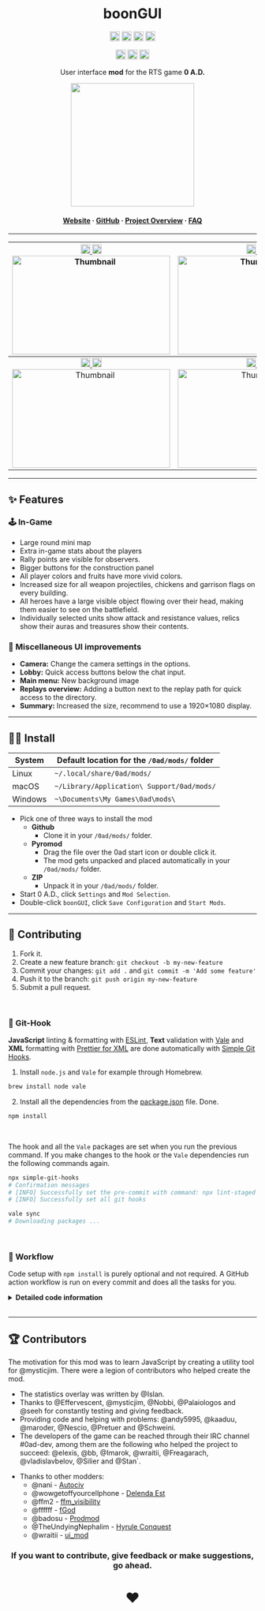 <!-- Title -->
<div align="center">

# boonGUI <br>

<p>
<a href="https://github.com/LangLangBart/boonGUI/releases"><img src="https://img.shields.io/github/release/LangLangBart/boonGUI.svg?style=for-the-badge&color=gold&label=Version" height="20"></a>
<a href="https://play0ad.com/download/"><img src="https://img.shields.io/badge/Compatibility-Alpha25%3A%20Yaunā-gold?style=for-the-badge" height="20"></a>
<a href="https://wildfiregames.com/forum/topic/37147-boongui/"><img src="https://img.shields.io/github/downloads/LangLangBart/boonGUI/total.svg?color=gold&amp&label=%E2%88%91%20Downloads&amp&style=for-the-badge" height="20"></a>
<a href="https://wildfiregames.com/forum/topic/37147-boongui/"><img src="https://img.shields.io/badge/Discussion-Forum-gold?style=for-the-badge" height="20"></a>
</p>

<p>
<!-- dev badges -->
<a href="https://github.com/LangLangBart/boonGUI/commits/main"><img src="https://img.shields.io/github/commits-since/LangLangBart/boonGUI/latest/main?style=for-the-badge" height="20"></a>
<a href="https://github.com/LangLangBart/boonGUI/actions/workflows/code_quality.yml"><img src="https://img.shields.io/github/workflow/status/LangLangBart/boonGUI/Code%20Quality/main?label=ESLint&style=for-the-badge" height="20"></a>
<a href="https://github.com/LangLangBart/boonGUI/commits/main"><img src="https://img.shields.io/github/commit-activity/m/LangLangBart/boonGUI?style=for-the-badge" height="20"></a>
</p>

User interface **mod** for the RTS game **0 A.D.**

<!-- 0 A.D. logo -->
<a href="https://play0ad.com"><img src="Images/0ad_logo.png" width="250">

<h4>
  <a href="https://play0ad.com/re-release-of-0-a-d-alpha-25-yauna/">Website</a>
  <span> · </span>
  <a href="https://github.com/0ad/0ad">GitHub</a>
  <span> · </span>
  <a href="https://peertube.debian.social/videos/watch/7d134d11-0b25-42bc-92dd-13c496863e8e">Project Overview</a>
  <span> · </span>
  <a href="https://trac.wildfiregames.com/wiki/FAQ">FAQ</a>
</h4>

---

| <a href="https://www.youtube.com/channel/UC5Sf1aQufzzWATg9TJzg7mQ"> <img src="https://img.shields.io/static/v1?label=Channel&message=0AD%20Newbie%20Rush&logo=YouTube&color=B40000&style=for-the-badge" height="19"> <a href="https://www.youtube.com/watch?v=CA2ZaEsDkiA"><img src="https://img.shields.io/youtube/views/CA2ZaEsDkiA?color=B40000&logo=youtube&style=for-the-badge" height="19"><br /> <a href="http://www.youtube.com/watch?v=CA2ZaEsDkiA" target="_blank"><img src="http://img.youtube.com/vi/CA2ZaEsDkiA/0.jpg" alt="Thumbnail" width="320" height="200" />| <a href="https://www.youtube.com/channel/UCnpCp_OvNm0_FgD_5rSrxbw"><img src="https://img.shields.io/static/v1?label=Channel&message=Plan%26Go:%200%20%20A.D.&logo=YouTube&color=B40000&style=for-the-badge" height="19"> <a href="https://www.youtube.com/watch?v=PhdbEN6UoG4"><img src="https://img.shields.io/youtube/views/PhdbEN6UoG4?color=B40000&logo=youtube&style=for-the-badge" height="19"><br /> <a href="https://www.youtube.com/watch?v=PhdbEN6UoG4" target="_blank"><img src="http://img.youtube.com/vi/PhdbEN6UoG4/0.jpg" alt="Thumbnail" width="320" height="200" /> |
| :----: | :----: |
| <a href="https://www.youtube.com/channel/UCjF60pN4P6ZwTjn4e0_f0nw"><img src="https://img.shields.io/static/v1?label=Channel&message=Kakutstha%200AD&logo=YouTube&color=B40000&style=for-the-badge" height="19"> <a href="https://www.youtube.com/watch?v=aJBzP-UAMXI"><img src="https://img.shields.io/youtube/views/aJBzP-UAMXI?color=B40000&logo=youtube&style=for-the-badge" height="19"><br /> <a href="https://www.youtube.com/watch?v=aJBzP-UAMXI" target="_blank"><img src="http://img.youtube.com/vi/aJBzP-UAMXI/0.jpg" alt="Thumbnail" width="320" height="200" /> | <a href="https://www.youtube.com/channel/UCS-SFei6NFRuGN8CKtAsYrA"><img src="https://img.shields.io/static/v1?label=Channel&message=Tom%200ad&logo=YouTube&color=B40000&style=for-the-badge" height="19"> <a href="https://www.youtube.com/watch?v=_DP_-WOARXo"><img src="https://img.shields.io/youtube/views/_DP_-WOARXo?color=B40000&logo=youtube&style=for-the-badge" height="19"><br /> <a href="https://www.youtube.com/watch?v=_DP_-WOARXo" target="_blank"><img src="http://img.youtube.com/vi/_DP_-WOARXo/0.jpg" alt="Thumbnail" width="320" height="200" /> |

</div>

---

## ✨ Features
### 🕹 In-Game
  * Large round mini map
  * Extra in-game stats about the players
  * Rally points are visible for observers.
  * Bigger buttons for the construction panel
  * All player colors and fruits have more vivid colors.
  * Increased size for all weapon projectiles, chickens and garrison flags on every building.
  * All heroes have a large visible object flowing over their head, making them easier to see on the battlefield.
  * Individually selected units show attack and resistance values, relics show their auras and treasures show their contents.

### 🎯 Miscellaneous UI improvements
  * **Camera:** Change the camera settings in the options.
  * **Lobby:** Quick access buttons below the chat input.
  * **Main menu:** New background image
  * **Replays overview:** Adding a button next to the replay path for quick access to the directory.
  * **Summary:** Increased the size, recommend to use a 1920×1080 display.

---

## 👨‍💻 Install

| System  | Default location for the `/0ad/mods/` folder |
| ------- | -------------------------------------------- |
| Linux   | `~/.local/share/0ad/mods/`                   |
| macOS   | `~/Library/Application\ Support/0ad/mods/`   |
| Windows | `~\Documents\My Games\0ad\mods\`             |

* Pick one of three ways to install the mod
  * **Github**
    * Clone it in your `/0ad/mods/` folder.
  * **Pyromod**
    * Drag the file over the 0ad start icon or double click it.
    * The mod gets unpacked and placed automatically in your `/0ad/mods/` folder.
  * **ZIP**
    * Unpack it in your `/0ad/mods/` folder.
* Start 0 A.D., click `Settings` and `Mod Selection`.
* Double-click `boonGUI`, click `Save Configuration` and `Start Mods`.

---

## 💪 Contributing
1. Fork it.
2. Create a new feature branch: `git checkout -b my-new-feature`
3. Commit your changes: `git add .` and `git commit -m 'Add some feature'`
4. Push it to the branch: `git push origin my-new-feature`
5. Submit a pull request.

<br>

### 🔱 Git-Hook
**JavaScript** linting & formatting with [ESLint](https://eslint.org), **Text** validation with [Vale](https://github.com/errata-ai/vale) and **XML** formatting with [Prettier for XML](https://github.com/prettier/plugin-xml) are done automatically with [Simple Git Hooks](https://github.com/toplenboren/simple-git-hooks).

1. Install `node.js` and `Vale` for example through Homebrew.

```zsh
brew install node vale
```

2. Install all the dependencies from the [package.json](../package.json) file. Done.

```zsh
npm install
```

<br>

The hook and all the `Vale` packages are set when you run the previous command. If you make changes to the hook or the `Vale` dependencies run the following commands again.

```zsh
npx simple-git-hooks
# Confirmation messages
# [INFO] Successfully set the pre-commit with command: npx lint-staged
# [INFO] Successfully set all git hooks

vale sync
# Downloading packages ...
```

<br>

### 💼 Workflow
Code setup with `npm install` is purely optional and not required. A GitHub action workflow is run on every commit and does all the tasks for you.

<details>
 <summary><b>Detailed code information</b></summary>
<p>

#### JavaScript
Mirroring the linting process from 0 A.D. by using `ESLint` and an adopted set of rules defined in the [.eslintrc.json](../.eslintrc.json) file.

* The `.vscode` settings are set up to automatically adjust your code to the rules when you save the document.
* An optional installation of the [VSCode ESLint extension](https://marketplace.visualstudio.com/items?itemName=dbaeumer.vscode-eslint) runs `ESLint` on each file and display warnings and errors at once.
* The alternative is to lint and auto fix your code with the following commands.

```zsh
./node_modules/.bin/prettier .
./node_modules/.bin/prettier . --fix
```

#### Texts
`Vale` is a grammar, style, and word usage linter for the English language. The rules are set in the [.vale.ini](../.vale.ini) file.

* An optional installation of the [Vale extension](https://marketplace.visualstudio.com/items?itemName=errata-ai.vale-server) to display warnings and errors at once.
* Unlike `ESLint`, `Vale` doesn't have a way to auto fix issues at the moment, this must be done manually. To display all warnings and errors run the following command.

```zsh
vale .
```

#### XML
`Prettier for XML` formats the files according to the rules set in [.prettierrc.json](../.prettierrc.json).

* An optional installation of the [Prettier - Code formatter extension](https://marketplace.visualstudio.com/items?itemName=esbenp.prettier-vscode) automatically formats the `XML` file upon saving or use the following command.

```zsh
./node_modules/.bin/prettier --write '**/*.xml'
```

</p>
</details>
<br>

---

## 🏆 Contributors
The motivation for this mod was to learn JavaScript by creating a utility tool for @mysticjim. There were a legion of contributors who helped create the mod.
* The statistics overlay was written by @Islan.
* Thanks to @Effervescent, @mysticjim, @Nobbi, @Palaiologos and @seeh for constantly testing and giving feedback.
* Providing code and helping with problems: @andy5995, @kaaduu, @maroder, @Nescio, @Pretuer and @Schweini.
* The developers of the game can be reached through their IRC channel #0ad-dev, among them are the following who helped the project to succeed: @elexis, @bb, @Imarok, @wraitii, @Freagarach, @vladislavbelov, @Silier and @Stan`.
<!-- vale off -->
* Thanks to other modders:
  * @nani - [Autociv](https://github.com/nanihadesuka/autociv)
  * @wowgetoffyourcellphone - [Delenda Est](https://github.com/JustusAvramenko/delenda_est)
  * @ffm2 - [ffm_visibility](https://wildfiregames.com/forum/topic/27124-ffm_visibility-mod/)
  * @ffffff - [fGod](https://github.com/fraizy22/fgodmod)
  * @badosu - [Prodmod](https://github.com/badosu/prodmod)
  * @TheUndyingNephalim - [Hyrule Conquest](https://www.moddb.com/mods/hyrule-conquest)
  * @wraitii - [ui_mod](https://github.com/wraitii/ui_mod)

<div align="center">

### If you want to contribute, give feedback or make suggestions, go ahead.
# ❤️
<!-- vale on -->
</div>
